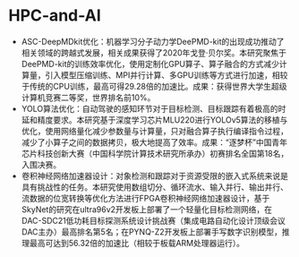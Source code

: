 # HPC-and-AI

- ASC-DeepMDkit优化：机器学习分子动力学DeePMD-kit的出现成功推动了相关领域的跨越式发展，相关成果获得了2020年戈登·贝尔奖。本研究聚焦于DeePMD-kit的训练效率优化，使用定制化GPU算子、算子融合的方式减少计算量，引入模型压缩训练、MPI并行计算、多GPU训练等方式进行加速，相较于传统的CPU训练，最高可得29.28倍的加速比。成果：获得世界大学生超级计算机竞赛二等奖，世界排名前10%。
- YOLO算法优化：自动驾驶的感知环节对于目标检测、目标跟踪有着极高的时延和精度要求。本研究基于深度学习芯片MLU220进行YOLOv5算法的移植与优化，使用网络量化减少参数量与计算量，只对融合算子执行编译指令过程，减少了小算子之间的数据拷贝，极大地提高了效率。成果：“逐梦杯”中国青年芯片科技创新大赛（中国科学院计算技术研究所承办）初赛排名全国第18名，入围决赛。
- 卷积神经网络加速器设计：对象检测和跟踪对于资源受限的嵌入式系统来说是具有挑战性的任务。本研究使用数组切分、循环流水、输入并行、输出并行、流数据的位宽转换等优化方法进行FPGA卷积神经网络加速器设计，基于SkyNet的研究在ultra96v2开发板上部署了一个轻量化目标检测网络，在DAC-SDC21低功耗目标探测系统设计挑战赛（集成电路自动化设计顶级会议DAC主办）最高排名第5名；在PYNQ-Z2开发板上部署手写数字识别模型，推理最高可达到56.32倍的加速比（相较于板载ARM处理器运行）。



